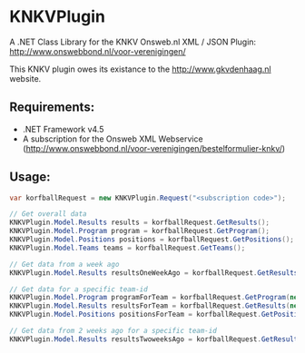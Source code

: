 KNKVPlugin
==========

A .NET Class Library for the KNKV Onsweb.nl XML / JSON Plugin: http://www.onswebbond.nl/voor-verenigingen/

This KNKV plugin owes its existance to the http://www.gkvdenhaag.nl website.

## Requirements:
* .NET Framework v4.5
* A subscription for the Onsweb XML Webservice (http://www.onswebbond.nl/voor-verenigingen/bestelformulier-knkv/)

## Usage:
```csharp
var korfballRequest = new KNKVPlugin.Request("<subscription code>");

// Get overall data
KNKVPlugin.Model.Results results = korfballRequest.GetResults();
KNKVPlugin.Model.Program program = korfballRequest.GetProgram();
KNKVPlugin.Model.Positions positions = korfballRequest.GetPositions();
KNKVPlugin.Model.Teams teams = korfballRequest.GetTeams();

// Get data from a week ago
KNKVPlugin.Model.Results resultsOneWeekAgo = korfballRequest.GetResults(-1);

// Get data for a specific team-id
KNKVPlugin.Model.Program programForTeam = korfballRequest.GetProgram(new[]{ 1234 });
KNKVPlugin.Model.Results resultsForTeam = korfballRequest.GetResults(new[] { 1234 });
KNKVPlugin.Model.Positions positionsForTeam = korfballRequest.GetPositions(new[] { 1234 });

// Get data from 2 weeks ago for a specific team-id
KNKVPlugin.Model.Results resultsTwoweeksAgo = korfballRequest.GetResults(new[] { 1234 }, -2);
```

